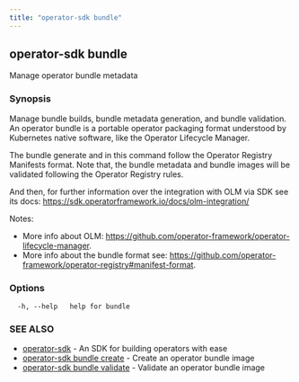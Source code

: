 ```yaml
---
title: "operator-sdk bundle"
---
```

## operator-sdk bundle

Manage operator bundle metadata

### Synopsis


Manage bundle builds, bundle metadata generation, and bundle validation.
An operator bundle is a portable operator packaging format understood by Kubernetes
native software, like the Operator Lifecycle Manager.

The bundle generate and in this command follow the Operator Registry Manifests format.
Note that, the bundle metadata and bundle images will be validated following the Operator Registry rules.

And then, for further information over the integration with OLM via SDK see its docs:
https://sdk.operatorframework.io/docs/olm-integration/

Notes:
* More info about OLM: https://github.com/operator-framework/operator-lifecycle-manager.
* More info about the bundle format see: https://github.com/operator-framework/operator-registry#manifest-format.


### Options

```
  -h, --help   help for bundle
```

### SEE ALSO

* [operator-sdk](../operator-sdk)	 - An SDK for building operators with ease
* [operator-sdk bundle create](../operator-sdk_bundle_create)	 - Create an operator bundle image
* [operator-sdk bundle validate](../operator-sdk_bundle_validate)	 - Validate an operator bundle image


